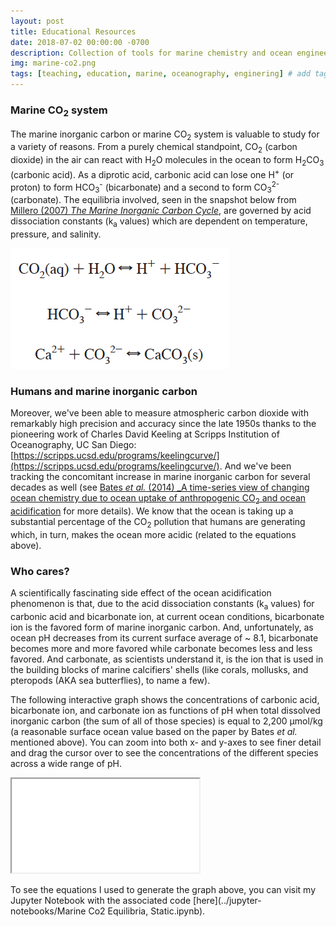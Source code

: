 ```yaml
---
layout: post
title: Educational Resources
date: 2018-07-02 00:00:00 -0700
description: Collection of tools for marine chemistry and ocean engineering teaching
img: marine-co2.png
tags: [teaching, education, marine, oceanography, enginering] # add tag
---
```


### Marine CO<sub>2</sub> system
The marine inorganic carbon or marine CO<sub>2</sub> system is valuable to study for a variety of reasons. From a purely chemical standpoint, CO<sub>2</sub> (carbon dioxide) in the air can react with H<sub>2</sub>O molecules in the ocean to form H<sub>2</sub>CO<sub>3</sub> (carbonic acid). As a diprotic acid, carbonic acid can lose one H<sup>+</sup> (or proton) to form HCO<sub>3</sub><sup>-</sup> (bicarbonate) and a second to form CO<sub>3</sub><sup>2-</sup> (carbonate). The equilibria involved, seen in the snapshot below from [Millero (2007) _The Marine Inorganic Carbon Cycle_](https://pubs.acs.org/doi/abs/10.1021/cr0503557), are governed by acid dissociation constants (k<sub>a</sub> values) which are dependent on temperature, pressure, and salinity.

![](../assets/img/for_posts/millero2007.png)

### Humans and marine inorganic carbon
Moreover, we've been able to measure atmospheric carbon dioxide with remarkably high precision and accuracy since the late 1950s thanks to the pioneering work of Charles David Keeling at Scripps Institution of Oceanography, UC San Diego: [https://scripps.ucsd.edu/programs/keelingcurve/](https://scripps.ucsd.edu/programs/keelingcurve/). And we've been tracking the concomitant increase in marine inorganic carbon for several decades as well (see [Bates _et al._ (2014) _A time-series view of changing ocean chemistry due to ocean uptake of anthropogenic CO<sub>2</sub> and ocean acidification](https://tos.org/oceanography/article/a-time-series-view-of-changing-ocean-chemistry-due-to-ocean-uptake-ofanthro) for more details). We know that the ocean is taking up a substantial percentage of the CO<sub>2</sub> pollution that humans are generating which, in turn, makes the ocean more acidic (related to the equations above).

### Who cares?
A scientifically fascinating side effect of the ocean acidification phenomenon is that, due to the acid dissociation constants (k<sub>a</sub> values) for carbonic acid and bicarbonate ion, at current ocean conditions, bicarbonate ion is the favored form of marine inorganic carbon. And, unfortunately, as ocean pH decreases from its current surface average of ~ 8.1, bicarbonate becomes more and more favored while carbonate becomes less and less favored. And carbonate, as scientists understand it, is the ion that is used in the building blocks of marine calcifiers' shells (like corals, mollusks, and pteropods (AKA sea butterflies), to name a few).

The following interactive graph shows the concentrations of carbonic acid, bicarbonate ion, and carbonate ion as functions of pH when total dissolved inorganic carbon (the sum of all of those species) is equal to 2,200 &mu;mol/kg (a reasonable surface ocean value based on the paper by Bates _et al._ mentioned above). You can zoom into both x- and y-axes to see finer detail and drag the cursor over to see the concentrations of the different species across a wide range of pH.

<div class="resp-container">
    <iframe class="resp-iframe" src="../interactive-pages/marine-co2-equil.html"></iframe>
</div>

To see the equations I used to generate the graph above, you can visit my Jupyter Notebook with the associated code [here](../jupyter-notebooks/Marine Co2 Equilibria, Static.ipynb).
